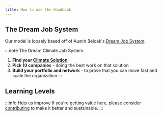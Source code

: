 ```yaml
---
title: How to use the Handbook
---
```


## The Dream Job System

Our model is loosely based off of Austin Belcak's [Dream Job System](https://cultivatedculture.com/djs-podcast/).

:::note The Dream Climate Job System
1. **Find your [Climate Solution](solutions)**
2. **Pick 10 companies** - doing the best work on that solution
3. **Build your portfolio and network** - to prove that you can move fast and scale the organization 
:::

## Learning Levels



<!-- The handbook is designed to be accessible yet comprehensive.

We encourage you to jump around, or you can read it in linear order. -->

:::info Help us improve
If you're getting value here, please consider [contributing](contribute) to make it better and sustainable.
:::



<!-- 
## Tips for navigation

On a desktop, navigation is easy.

There is a sidebar on the left, and a floating table of contents on the right.

**If you are on mobile**

1) Use sidebar icon frequently
2) Jump to the top with the arrow and use the table of contents -->